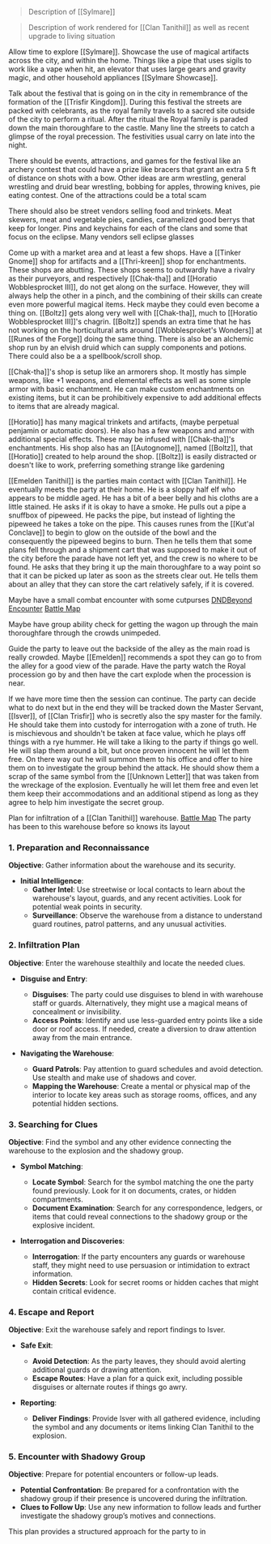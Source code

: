 > Description of [[Sylmare]]


> Description of work rendered for [[Clan Tanithil]] as well as recent upgrade to living situation


Allow time to explore [[Sylmare]]. Showcase the use of magical artifacts across the city, and within the home. Things like a pipe that uses sigils to work like a vape when hit, an elevator that uses large gears and gravity magic, and other household appliances [[Sylmare Showcase]].

Talk about the festival that is going on in the city in remembrance of the formation of the [[Trisfir Kingdom]]. During this festival the streets are packed with celebrants, as the royal family travels to a sacred site outside of the city to perform a ritual. After the ritual the Royal family is paraded down the main thoroughfare to the castle. Many line the streets to catch a glimpse of the royal precession. The festivities usual carry on late into the night.   

There should be events, attractions, and games for the festival like an archery contest that could have a prize like bracers that grant an extra 5 ft of distance on shots with a bow. Other ideas are arm wrestling, general wrestling and druid bear wrestling, bobbing for apples, throwing knives, pie eating contest. One of the attractions could be a total scam

There should also be street vendors selling food and trinkets. Meat skewers, meat and vegetable pies, candies, caramelized good berrys that keep for longer. Pins and keychains for each of the clans and some that focus on the eclipse. Many vendors sell eclipse glasses

Come up with a market area and at least a few shops. Have a [[Tinker Gnome]] shop for artifacts and a [[Thri-kreen]] shop for enchantments. These shops are abutting. These shops seems to outwardly have a rivalry as their purveyors, and respectively [[Chak-tha]] and [[Horatio Wobblesprocket III]], do not get along on the surface. However, they will always help the other in a pinch, and the combining of their skills can create even more powerful magical items. Heck maybe they could even become a thing on. [[Boltz]]  gets along very well with [[Chak-tha]], much to [[Horatio Wobblesprocket III]]'s chagrin. [[Boltz]] spends an extra time that he has not working on the horticultural arts around [[Wobblesproket's Wonders]] at [[Runes of the Forge]] doing the same thing. There is also be an alchemic shop run by an elvish druid which can supply components and potions. There could also be a a spellbook/scroll shop.

[[Chak-tha]]'s shop is setup like an armorers shop. It mostly has simple weapons, like +1 weapons, and elemental effects as well as some simple armor with basic enchantment. He can make custom enchantments on existing items, but it can be prohibitively expensive to add additional effects to items that are already magical.

[[Horatio]] has many magical trinkets and artifacts, (maybe perpetual penjamin or automatic doors). He also has a few weapons and armor with additional special effects. These may be infused with [[Chak-tha]]'s enchantments. His shop also has an [[Autognome]], named [[Boltz]], that [[Horatio]] created to help around the shop. [[Boltz]] is easily distracted or doesn't like to work, preferring something strange like gardening

[[Emelden Tanithil]] is the parties main contact with [[Clan Tanithil]]. He eventually meets the party at their home. He is a sloppy half elf who appears to be middle aged. He has a bit of a beer belly and his cloths are a little stained. He asks if it is okay to have a smoke. He pulls out a pipe a snuffbox of pipeweed. He packs the pipe, but instead of lighting the pipeweed he takes a toke on the pipe. This causes runes from the [[Kut'al Conclave]] to begin to glow on the outside of the bowl and the consequently the pipeweed begins to burn. Then he tells them that some plans fell through and a shipment cart that was supposed to make it out of the city before the parade have not left yet, and the crew is no where to be found. He asks that they bring it up the main thoroughfare to a way point so that it can be picked up later as soon as the streets clear out. He tells them about an alley that they can store the cart relatively safely, if it is covered.

Maybe have a small combat encounter with some cutpurses [DNDBeyond Encounter](https://www.dndbeyond.com/encounters/e16d74e6-94ca-463e-9090-b988e0a615ad)
[Battle Map](https://preview.redd.it/48ncjccvg3f41.jpg?width=768&auto=webp&s=d18118cf12e01fdf65fbda39701188cc105cd6b6)


Maybe have group ability check for getting the wagon up through the main thoroughfare through the crowds unimpeded. 

Guide the party to leave out the backside of the alley as the main road is really crowded. Maybe [[Emelden]] recommends a spot they can go to from the alley for a good view of the parade. Have the party watch the Royal procession go by and then have the cart explode when the procession is near.


If we have more time then the session can continue. The party can decide what to do next but in the end they will be tracked down the Master Servant, [[Isver]], of [[Clan Trisfir]] who is secretly also the spy master for the family. He should take them into custody for interrogation with a zone of truth. He is mischievous and shouldn't be taken at face value, which he plays off things with a rye hummer. He will take a liking to the party if things go well. He will slap them around a bit, but once proven innocent he will let them free. On there way out he will summon them to his office and offer to hire them on to investigate the group behind the attack. He should show them a scrap of the same symbol from the [[Unknown Letter]] that was taken from the wreckage of the explosion. Eventually he will let them free and even let them keep their accommodations and an additional stipend as long as they agree to help him investigate the secret group.

Plan for infiltration of a [[Clan Tanithil]] warehouse. [Battle Map](https://www.reddit.com/r/dndmaps/comments/rv70f1/warehouse_31x18/)
The party has been to this warehouse before so knows its layout
### **1. Preparation and Reconnaissance**

**Objective**: Gather information about the warehouse and its security.

- **Initial Intelligence**:
    - **Gather Intel**: Use streetwise or local contacts to learn about the warehouse's layout, guards, and any recent activities. Look for potential weak points in security.
    - **Surveillance**: Observe the warehouse from a distance to understand guard routines, patrol patterns, and any unusual activities.

### **2. Infiltration Plan**

**Objective**: Enter the warehouse stealthily and locate the needed clues.

- **Disguise and Entry**:
    
    - **Disguises**: The party could use disguises to blend in with warehouse staff or guards. Alternatively, they might use a magical means of concealment or invisibility.
    - **Access Points**: Identify and use less-guarded entry points like a side door or roof access. If needed, create a diversion to draw attention away from the main entrance.
- **Navigating the Warehouse**:
    
    - **Guard Patrols**: Pay attention to guard schedules and avoid detection. Use stealth and make use of shadows and cover.
    - **Mapping the Warehouse**: Create a mental or physical map of the interior to locate key areas such as storage rooms, offices, and any potential hidden sections.

### **3. Searching for Clues**

**Objective**: Find the symbol and any other evidence connecting the warehouse to the explosion and the shadowy group.

- **Symbol Matching**:
    
    - **Locate Symbol**: Search for the symbol matching the one the party found previously. Look for it on documents, crates, or hidden compartments.
    - **Document Examination**: Search for any correspondence, ledgers, or items that could reveal connections to the shadowy group or the explosive incident.
- **Interrogation and Discoveries**:
    
    - **Interrogation**: If the party encounters any guards or warehouse staff, they might need to use persuasion or intimidation to extract information.
    - **Hidden Secrets**: Look for secret rooms or hidden caches that might contain critical evidence.

### **4. Escape and Report**

**Objective**: Exit the warehouse safely and report findings to Isver.

- **Safe Exit**:
    
    - **Avoid Detection**: As the party leaves, they should avoid alerting additional guards or drawing attention.
    - **Escape Routes**: Have a plan for a quick exit, including possible disguises or alternate routes if things go awry.
- **Reporting**:
    
    - **Deliver Findings**: Provide Isver with all gathered evidence, including the symbol and any documents or items linking Clan Tanithil to the explosion.

### **5. Encounter with Shadowy Group**

**Objective**: Prepare for potential encounters or follow-up leads.

- **Potential Confrontation**: Be prepared for a confrontation with the shadowy group if their presence is uncovered during the infiltration.
- **Clues to Follow Up**: Use any new information to follow leads and further investigate the shadowy group’s motives and connections.

This plan provides a structured approach for the party to in

